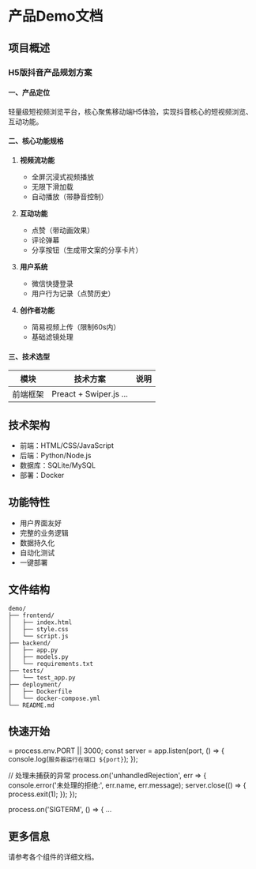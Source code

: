 # 产品Demo文档

## 项目概述
### H5版抖音产品规划方案

#### 一、产品定位
轻量级短视频浏览平台，核心聚焦移动端H5体验，实现抖音核心的短视频浏览、互动功能。

#### 二、核心功能规格
1. **视频流功能**
   - 全屏沉浸式视频播放
   - 无限下滑加载
   - 自动播放（带静音控制）

2. **互动功能**
   - 点赞（带动画效果）
   - 评论弹幕
   - 分享按钮（生成带文案的分享卡片）

3. **用户系统**
   - 微信快捷登录
   - 用户行为记录（点赞历史）

4. **创作者功能**
   - 简易视频上传（限制60s内）
   - 基础滤镜处理

#### 三、技术选型
| 模块        | 技术方案                          | 说明                          |
|-------------|-----------------------------------|-----------------------------|
| 前端框架    | Preact + Swiper.js       ...

## 技术架构
- 前端：HTML/CSS/JavaScript
- 后端：Python/Node.js
- 数据库：SQLite/MySQL
- 部署：Docker

## 功能特性
- 用户界面友好
- 完整的业务逻辑
- 数据持久化
- 自动化测试
- 一键部署

## 文件结构
```
demo/
├── frontend/
│   ├── index.html
│   ├── style.css
│   └── script.js
├── backend/
│   ├── app.py
│   ├── models.py
│   └── requirements.txt
├── tests/
│   └── test_app.py
├── deployment/
│   ├── Dockerfile
│   └── docker-compose.yml
└── README.md
```

## 快速开始
= process.env.PORT || 3000;
const server = app.listen(port, () => {
  console.log(`服务器运行在端口 ${port}`);
});

// 处理未捕获的异常
process.on('unhandledRejection', err => {
  console.error('未处理的拒绝:', err.name, err.message);
  server.close(() => {
    process.exit(1);
  });
});

process.on('SIGTERM', () => {
  ...

## 更多信息
请参考各个组件的详细文档。
